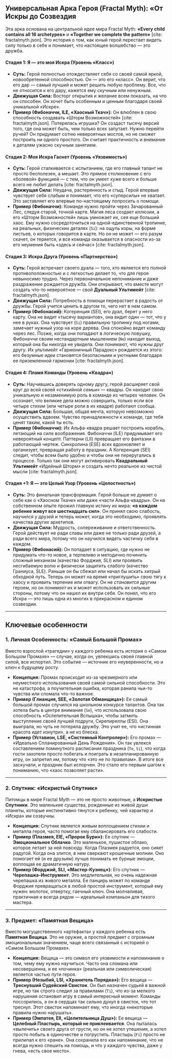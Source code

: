 ## Универсальная Арка Героя (Fractal Myth): «От Искры до Созвездия

Эта арка основана на центральной идее мира Fractal Myth: **«Every child contains all 16 archetypes»** и **«Together we complete the pattern»** [cite: fractalmyth.json]. Это история о том, как юный герой перестает видеть силу только в себе и понимает, что настоящее волшебство — это дружба.

#### **Стадия 1: Я — это моя Искра (Уровень «Класс»)**

- **Суть:** Герой полностью отождествляет себя со своей самой яркой, новообретенной способностью. Он — это его «класс». Он верит, что его дар — самый лучший и может решить любую проблему. Все, что не относится к его дару, кажется ему скучным или ненужным.
- **Движущая Сила:** Восторг открытия и желание всем показать, на что он способен. Он хочет быть особенным и ценным благодаря своей уникальной «Искре».
- **Пример (Фибоначчи, ILE, «Хаосный Ткач»):** Он влюблен в свою способность создавать «Шторм Возможностей» [cite: fractalmyth.json]. Потерялась игрушка? Он создаст тысячу версий того, где она может быть, чем только всех запутает. Нужно перейти ручей? Он придумает сотню невероятных мостов, но не сможет построить ни одного простого. Он считает практичность и внимание к деталям ужасно скучным занятием.
    

#### **Стадия 2: Моя Искра Гаснет (Уровень «Уязвимость»)**

- **Суть:** Герой сталкивается с испытанием, где его главный талант не просто бесполезен, а мешает. Это прямое столкновение с его «болевой» функцией — с тем, что он умеет хуже всего и больше всего не любит делать [cite: fractalmyth.json].
- **Движущая Сила:** Неудача, растерянность и стыд. Герой впервые чувствует себя слабым и понимает, что его «суперсилы» не хватает. Это заставляет его впервые по-настоящему попросить о помощи.
- **Пример (Фибоначчи):** Команде нужно пройти через Зачарованный Лес, следуя старой, точной карте. Магия леса создает иллюзии, а его «Шторм Возможностей» лишь умножает их, сея еще больший хаос. Ему нужно сосредоточиться на одной-единственной тропинке, на реальных, физических деталях (`Si`): на ощупь коры, на форме листьев, о которых говорится в карте. Но он не может — его разум скачет, он теряется, и вся команда оказывается в опасности из-за его неумения быть «здесь и сейчас» [cite: fractalmyth.json].
    

#### **Стадия 3: Искра Друга (Уровень «Партнерство»)**

- **Суть:** Герой встречает своего дуала — того, кто является его полной противоположностью и с легкостью делает то, что для героя невыносимо трудно. Через первоначальное непонимание и даже раздражение рождается дружба. Они открывают, что вместе могут создать что-то невероятное — свой **Дуальный Ультимейт** [cite: fractalmyth.json].
- **Движущая Сила:** Потребность в помощи перерастает в радость от дружбы. Герой учится ценить в другом то, чего нет в нем самом.
- **Пример (Фибонасий):** Когеренция (SEI), его дуал, берет у него карту. Она не видит «тысячу вариантов», она видит один — тот, что у нее в руках. Она чувствует (`Si`) правильную тропинку под ногами, замечает нужный узор на коре дерева. Она спокойно ведет команду через лес. Позже, когда они попадают в логическую ловушку, Фибоначчи своим нестандартным мышлением (`Ne`) находит выход, который она бы никогда не увидела. Они понимают, что нужны друг другу. Их ультимейт «Гармоничный Парадокс» рождается из этого: его безумные идеи становятся безопасными и уютными благодаря ее приземленной гармонии [cite: fractalmyth.json].

#### **Стадия 4: Пламя Команды (Уровень «Квадра»)**

- **Суть:** Научившись доверять одному другу, герой расширяет свой круг до всей своей «стихийной семьи» — квадры. Он находит свою уникальную и незаменимую роль в команде из четырех человек. Он осознает, что великие дела можно совершить, только если все четыре стихии (или четыре роли в их квадре) работают сообща.
- **Движущая Сила:** Большая, общая мечта, которую невозможно осуществить вдвоем. Чувство принадлежности к команде, где тебя ценят таким, какой ты есть.
- **Пример (Фибоначчи):** Их Альфа-квадра решает построить корабль, летающий на силе воображения. Фибоначчи (ILE) придумывает его невероятный концепт. Паттерни (LII) превращает его фантазии в работающий чертеж. Синхролина (ESE) всех вдохновляет и организует, превращая работу в праздник. А Когеренция (SEI) следит, чтобы всем было удобно и чтобы они не переругались в процессе. Только так они могут активировать **Квадральный Ультимейт** «Идейный Шторм» и создать нечто реальное из чистой мысли [cite: fractalmyth.json].

#### **Стадия +1: Я — это Целый Узор (Уровень «Целостность»)**

- **Суть:** Это финальная трансформация. Герой больше не думает о себе как о «Хаосном Ткаче» или даже «части Альфа-квадры». Он на собственном опыте прожил главную истину их мира: **«в каждом ребенке живут все шестнадцать сил»**. Он принял свою слабость, научился у друзей и теперь может, когда это необходимо, проявлять качества других архетипов.
- **Движущая Сила:** Мудрость, сопереживание и ответственность. Герой действует не ради славы или даже не только ради друзей, а ради всего мира, потому что он научился видеть частичку себя в каждом.
- **Пример (Фибонасий):** Он попадает в ситуацию, где нужно не придумать что-то новое, а терпеливо и методично починить сложный механизм (качество Форджия, SLI) или проявить несгибаемую волю и физически защитить слабого (качество Граниуса, SLE). Раньше он бы сбежал или начал бы искать хитрый обходной путь. Теперь он может на время «приглушить» свою тягу к хаосу и проявить терпение или отвагу. Он не _становится_ другим героем, но он _понимает_ их и может использовать их сильные стороны, потому что он нашел их внутри себя. Он понял, что его Искра — это лишь одна из многих в прекрасном и едином созвездии.

---
## Ключевые особенности
### 1. Личная Особенность: «Самый Большой Промах»

Вместо взрослой «трагедии» у каждого ребенка есть история о «Самом Большом Промахе» — случае, когда он, увлекшись своей главной силой, все испортил. Это событие — источник его неуверенности, но и ключ к будущему росту.

- **Концепция:** Промах происходит из-за чрезмерного или неуместного использования своей самой сильной способности. Это не катастрофа, а поучительная ошибка, которая ранила чьи-то чувства или сломала что-то важное.
- **Пример (Глианция, SEE, «Золотая Обманщица»):** Ее самый большой промах случился на школьном конкурсе талантов. Она так хотела быть в центре внимания (`Se`), что использовала свою способность «Ослепительная Вспышка», чтобы затмить выступление своей лучшей подруги, Скрепиреллы (ESI). Она выиграла, но чуть не потеряла дружбу. Это учит ее, что «истинная красота идет изнутри», а не из блеска.
- **Пример (Уставион, LSE, «Системный Контролер»):** Его промах — «Идеально Спланированный День Рождения». Он так увлекся составлением поминутного расписания праздника (`Te`, `Si`), что когда гости захотели просто побегать и поиграть в незапланированную игру, он запретил им, потому что «это не по правилам». В итоге все заскучали, и праздник был испорчен. Это стало его первым шагом к пониманию, что «хаос позволяет расти».

---
### 2. Спутник: «Искристый Спутник»

Питомцы в мире Fractal Myth — это не просто животные, а **Искристые Спутники**. Это маленькие существа, рожденные из живой души планеты, которые инстинктивно тянутся к ребенку, чей характер и «Искра» им созвучны.

- **Концепция:** Спутник является живым воплощением стихии и металла героя, часто помогая ему сбалансировать его слабости.
- **Пример (Плазмея, EIE, «Пророк Бури»):** Ее спутник — **Эмоциональное Облачко**. Это маленькое, пушистое облако, которое летает за ней повсюду. Когда Плазмея радуется, оно сияет радугой. Когда она злится, в нем сверкают крошечные молнии. Оно помогает ей (и ее друзьям) лучше понимать ее бурные эмоции, воплощая ее драматичную натуру.
- **Пример (Форджий, SLI, «Мастер-Кузнец»):** Его спутник — **Черепашка-Инструмент**. Это медлительная, но очень надежная черепашка из живого металла. Ее панцирь может по команде Форджия превращаться в любой простой инструмент, который ему нужен: молоток, отвертку, гаечный ключ. Она молчаливая, практичная и всегда рядом — идеальный компаньон для тихого мастера.

---
### 3. Предмет: «Памятная Вещица»

Вместо могущественного «артефакта» у каждого ребенка есть **Памятная Вещица**. Это не оружие, а простой предмет с огромным эмоциональным значением, чаще всего связанный с историей о «Самом Большом Промахе».

- **Концепция:** Вещица — это символ его уязвимости и напоминание о том, чему ему нужно научиться. Часто она сломана или несовершенна, и ее «починка» (реальная или символическая) является частью пути героя.
- **Пример (Незыбий, LSI, «Хранитель Порядка»):** Его вещица — **Треснувший Судейский Свисток**. Он был назначен судьей в важной игре, но так строго следил за правилами (`Ti`), что из-за мелкого нарушения остановил игру в самый интересный момент. Команды поссорились, а он в сердцах так сильно дунул в свисток, что тот треснул. Этот свисток напоминает ему, что иногда «некоторые правила нужно нарушать».
- **Пример (Эмпатея, EII, «Целительница Душ»):** Ее вещица — **Целебный Пластырь, который не приклеивается**. Она пыталась «вылечить» своего друга от грусти, но он не хотел утешения, а хотел просто побыть в одиночестве и погрустить. Пластырь (`Fi`) просто не прилипал к его «ране». Она сохранила его как напоминание, что не всегда нужно спешить на помощь, и что у каждого чувства, даже у гнева, «есть свое место».